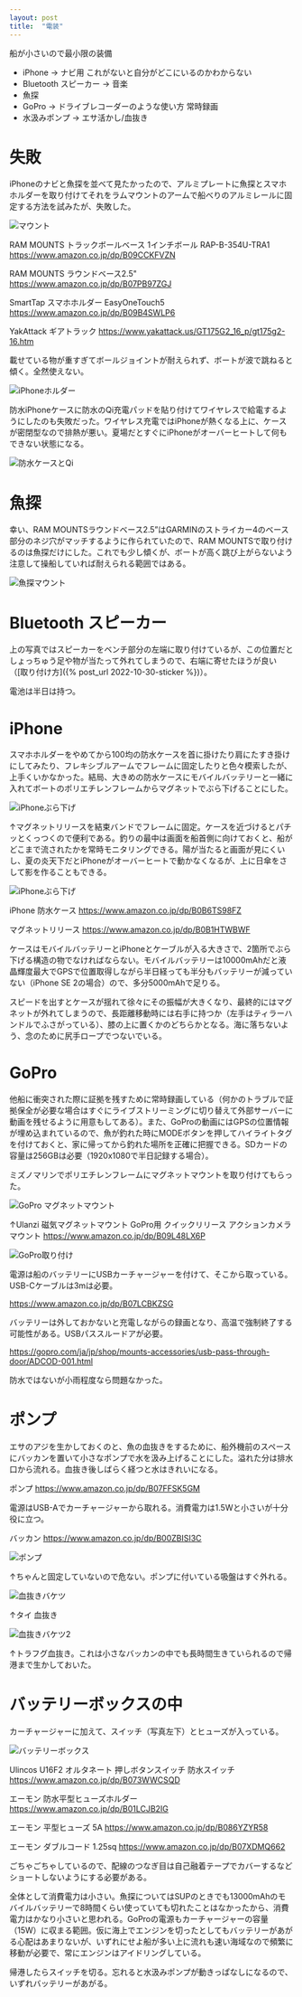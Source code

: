 ```yaml
---
layout: post
title:  "電装"
---
```


船が小さいので最小限の装備

- iPhone → ナビ用 これがないと自分がどこにいるのかわからない
- Bluetooth スピーカー → 音楽
- 魚探
- GoPro → ドライブレコーダーのような使い方 常時録画
- 水汲みポンプ → エサ活かし/血抜き

# 失敗

iPhoneのナビと魚探を並べて見たかったので、アルミプレートに魚探とスマホホルダーを取り付けてそれをラムマウントのアームで船べりのアルミレールに固定する方法を試みたが、失敗した。

![マウント](/assets/20220708_141134.000+0900.jpg)

RAM MOUNTS トラックボールベース 1インチボール RAP-B-354U-TRA1
<https://www.amazon.co.jp/dp/B09CCKFVZN>

RAM MOUNTS ラウンドベース2.5"
<https://www.amazon.co.jp/dp/B07PB97ZGJ>

SmartTap スマホホルダー EasyOneTouch5
<https://www.amazon.co.jp/dp/B09B4SWLP6>

YakAttack ギアトラック
<https://www.yakattack.us/GT175G2_16_p/gt175g2-16.htm>

載せている物が重すぎてボールジョイントが耐えられず、ボートが波で跳ねると傾く。全然使えない。

![iPhoneホルダー](/assets/iphoneholder.jpeg)

防水iPhoneケースに防水のQi充電パッドを貼り付けてワイヤレスで給電するようにしたのも失敗だった。ワイヤレス充電ではiPhoneが熱くなる上に、ケースが密閉型なので排熱が悪い。夏場だとすぐにiPhoneがオーバーヒートして何もできない状態になる。

![防水ケースとQi](/assets/20220702_130530.000+0900.jpg)

# 魚探

幸い、RAM MOUNTSラウンドベース2.5”はGARMINのストライカー4のベース部分のネジ穴がマッチするように作られていたので、RAM MOUNTSで取り付けるのは魚探だけにした。これでも少し傾くが、ボートが高く跳び上がらないよう注意して操船していれば耐えられる範囲ではある。

![魚探マウント](/assets/IMG_1567.JPG)

# Bluetooth スピーカー

上の写真ではスピーカーをベンチ部分の左端に取り付けているが、この位置だとしょっちゅう足や物が当たって外れてしまうので、右端に寄せたほうが良い（[取り付け方]({% post_url 2022-10-30-sticker %})）。

電池は半日は持つ。

# iPhone

スマホホルダーをやめてから100均の防水ケースを首に掛けたり肩にたすき掛けにしてみたり、フレキシブルアームでフレームに固定したりと色々模索したが、上手くいかなかった。結局、大きめの防水ケースにモバイルバッテリーと一緒に入れてボートのポリエチレンフレームからマグネットでぶら下げることにした。

![iPhoneぶら下げ](/assets/IMG_1758.JPG)

↑マグネットリリースを結束バンドでフレームに固定。ケースを近づけるとパチッとくっつくので便利である。釣りの最中は画面を船首側に向けておくと、船がどこまで流されたかを常時モニタリングできる。陽が当たると画面が見にくいし、夏の炎天下だとiPhoneがオーバーヒートで動かなくなるが、上に日傘をさして影を作ることもできる。

![iPhoneぶら下げ](/assets/IMG_1760.JPG)

iPhone 防水ケース
<https://www.amazon.co.jp/dp/B0B6TS98FZ>

マグネットリリース
<https://www.amazon.co.jp/dp/B0B1HTWBWF>

ケースはモバイルバッテリーとiPhoneとケーブルが入る大きさで、2箇所でぶら下げる構造の物でなければならない。モバイルバッテリーは10000mAhだと液晶輝度最大でGPSで位置取得しながら半日経っても半分もバッテリーが減っていない（iPhone SE 2の場合）ので、多分5000mAhで足りる。

スピードを出すとケースが揺れて徐々にその振幅が大きくなり、最終的にはマグネットが外れてしまうので、長距離移動時には右手に持つか（左手はティラーハンドルでふさがっている）、膝の上に置くかのどちらかとなる。海に落ちないよう、念のために尻手ロープでつないでいる。

# GoPro

他船に衝突された際に証拠を残すために常時録画している（何かのトラブルで証拠保全が必要な場合はすぐにライブストリーミングに切り替えて外部サーバーに動画を残せるように用意もしてある）。また、GoProの動画にはGPSの位置情報が埋め込まれているので、魚が釣れた時にMODEボタンを押してハイライトタグを付けておくと、家に帰ってから釣れた場所を正確に把握できる。SDカードの容量は256GBは必要（1920x1080で半日記録する場合）。

ミズノマリンでポリエチレンフレームにマグネットマウントを取り付けてもらった。

![GoPro マグネットマウント](/assets/gopro1.JPG)

↑Ulanzi 磁気マグネットマウント GoPro用 クイックリリース アクションカメラマウント
<https://www.amazon.co.jp/dp/B09L48LX6P>

![GoPro取り付け](/assets/gopro2.JPG)

電源は船のバッテリーにUSBカーチャージャーを付けて、そこから取っている。USB-Cケーブルは3mは必要。

<https://www.amazon.co.jp/dp/B07LCBKZSG>

バッテリーは外しておかないと充電しながらの録画となり、高温で強制終了する可能性がある。USBパススルードアが必要。

<https://gopro.com/ja/jp/shop/mounts-accessories/usb-pass-through-door/ADCOD-001.html>

防水ではないが小雨程度なら問題なかった。

# ポンプ

エサのアジを生かしておくのと、魚の血抜きをするために、船外機前のスペースにバッカンを置いて小さなポンプで水を汲み上げることにした。溢れた分は排水口から流れる。血抜き後しばらく経つと水はきれいになる。

ポンプ <https://www.amazon.co.jp/dp/B07FFSK5GM>

電源はUSB-Aでカーチャージャーから取れる。消費電力は1.5Wと小さいが十分役に立つ。

バッカン <https://www.amazon.co.jp/dp/B00ZBISI3C>

![ポンプ](/assets/IMG_1767.JPG)

↑ちゃんと固定していないので危ない。ポンプに付いている吸盤はすぐ外れる。

![血抜きバケツ](/assets/IMG_0686.jpg)

↑タイ 血抜き

![血抜きバケツ2](/assets/IMG_1769.JPG)

↑トラフグ血抜き。これは小さなバッカンの中でも長時間生きていられるので帰港まで生かしておいた。

# バッテリーボックスの中

カーチャージャーに加えて、スイッチ（写真左下）とヒューズが入っている。

![バッテリーボックス](/assets/IMG_1764.JPG)

Ulincos U16F2 オルタネート 押しボタンスイッチ 防水スイッチ
<https://www.amazon.co.jp/dp/B073WWCSQD>

エーモン 防水平型ヒューズホルダー
<https://www.amazon.co.jp/dp/B01LCJB2IG>

エーモン 平型ヒューズ 5A
<https://www.amazon.co.jp/dp/B086YZYR58>

エーモン ダブルコード 1.25sq
<https://www.amazon.co.jp/dp/B07XDMQ662>

ごちゃごちゃしているので、配線のつなぎ目は自己融着テープでカバーするなどショートしないようにする必要がある。

全体として消費電力は小さい。魚探についてはSUPのときでも13000mAhのモバイルバッテリーで8時間くらい使っていても切れたことはなかったから、消費電力はかなり小さいと思われる。GoProの電源もカーチャージャーの容量（15W）に収まる範囲。仮に海上でエンジンを切ったとしてもバッテリーがあがる心配はあまりないが、いずれにせよ船が多い上に流れも速い海域なので頻繁に移動が必要で、常にエンジンはアイドリングしている。

帰港したらスイッチを切る。忘れると水汲みポンプが動きっぱなしになるので、いずれバッテリーがあがる。
